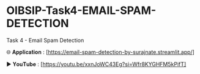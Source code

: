 # OIBSIP-Task4-EMAIL-SPAM-DETECTION
Task 4 - Email Spam Detection

🌐 𝐀𝐩𝐩𝐥𝐢𝐜𝐚𝐭𝐢𝐨𝐧 : [https://email-spam-detection-by-surajnate.streamlit.app/]

▶️ 𝐘𝐨𝐮𝐓𝐮𝐛𝐞 : [https://youtu.be/xxnJoWC43Eg?si=Wfr8KYGHFM5kPifT]
